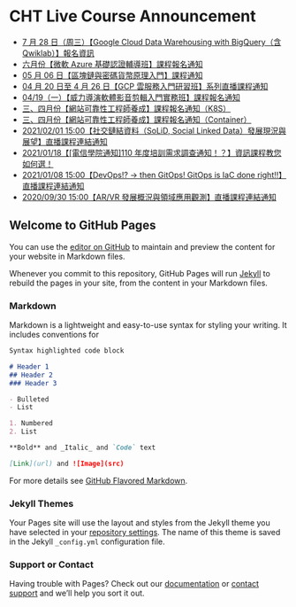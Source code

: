 # CHT Live Course Announcement

- [7 月 28 日（周三）【Google Cloud Data Warehousing with BigQuery（含Qwiklab）】報名資訊](https://oneleo.github.io/cht-live/cht-live_20210728.html)
- [六月份【微軟 Azure 基礎認證輔導班】課程報名通知](https://oneleo.github.io/cht-live/cht-live_20210607-0617.html)
- [05 月 06 日【區塊鏈與密碼貨幣原理入門】課程通知](https://oneleo.github.io/cht-live/cht-live_20210506.html)
- [04 月 20 日至 4 月 26 日【GCP 雲服務入門研習班】系列直播課程通知](https://oneleo.github.io/cht-live/cht-live_20210421.html)
- [04/19（一）【威力導演軟體影音剪輯入門實務班】課程報名通知](https://oneleo.github.io/cht-live/cht-live_20210419.html)
- [三、四月份【網站可靠性工程師養成】課程報名通知（K8S）](https://oneleo.github.io/cht-live/cht-live_20210310.html)
- [三、四月份【網站可靠性工程師養成】課程報名通知（Container）](https://oneleo.github.io/cht-live/cht-live_20210223.html)
- [2021/02/01 15:00【社交鏈結資料（SoLiD, Social Linked Data）發展現況與展望】直播課程連結通知](https://oneleo.github.io/cht-live/cht-live_20210201.html)
- [2021/01/18【[電信學院通知]110 年度培訓需求調查通知！？】資訊課程教您如何選！](https://oneleo.github.io/cht-live/cht-live_20210118.html)
- [2021/01/08 15:00【DevOps!? → then GitOps! GitOps is IaC done right!!】直播課程連結通知](https://oneleo.github.io/cht-live/cht-live_20210108.html)
- [2020/09/30 15:00【AR/VR 發展概況與領域應用觀測】直播課程連結通知](https://oneleo.github.io/cht-live/cht-live_20200930.html)

## Welcome to GitHub Pages

You can use the [editor on GitHub](https://github.com/oneleo/cht-live/edit/master/README.md) to maintain and preview the content for your website in Markdown files.

Whenever you commit to this repository, GitHub Pages will run [Jekyll](https://jekyllrb.com/) to rebuild the pages in your site, from the content in your Markdown files.

### Markdown

Markdown is a lightweight and easy-to-use syntax for styling your writing. It includes conventions for

```markdown
Syntax highlighted code block

# Header 1
## Header 2
### Header 3

- Bulleted
- List

1. Numbered
2. List

**Bold** and _Italic_ and `Code` text

[Link](url) and ![Image](src)
```

For more details see [GitHub Flavored Markdown](https://guides.github.com/features/mastering-markdown/).

### Jekyll Themes

Your Pages site will use the layout and styles from the Jekyll theme you have selected in your [repository settings](https://github.com/oneleo/cht-live/settings). The name of this theme is saved in the Jekyll `_config.yml` configuration file.

### Support or Contact

Having trouble with Pages? Check out our [documentation](https://help.github.com/categories/github-pages-basics/) or [contact support](https://github.com/contact) and we’ll help you sort it out.
